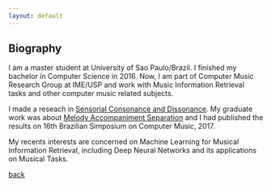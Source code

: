 ```yaml
---
layout: default
---
```


## Biography

I am a master student at University of Sao Paulo/Brazil. I finished my  bachelor in Computer Science in 2016. Now, I am part of Computer Music Research Group at IME/USP and work with Music Information Retrieval tasks and other computer music related subjects.

I made a reseach in [Sensorial Consonance and Dissonance](github.com/shayenne/SensorialDissonance). My graduate work was about [Melody Accompaniment Separation](github.com/shayenne/MAS) and I had published the results on 16th Brazilian Simposium on Computer Music, 2017.

My recents interests are concerned on Machine Learning for Musical Information Retrieval, including Deep Neural Networks and its applications on Musical Tasks.  

[back](./)